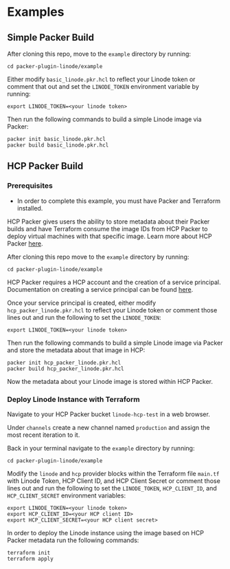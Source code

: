 # Examples

## Simple Packer Build

After cloning this repo, move to the `example` directory by running:

```shell
cd packer-plugin-linode/example
```

Either modify `basic_linode.pkr.hcl` to reflect your Linode token or comment that out and set the `LINODE_TOKEN` environment variable by running:

```shell
export LINODE_TOKEN=<your linode token>
```

Then run the following commands to build a simple Linode image via Packer:

```shell
packer init basic_linode.pkr.hcl
packer build basic_linode.pkr.hcl
```

## HCP Packer Build

### Prerequisites

- In order to complete this example, you must have Packer and Terraform installed.

HCP Packer gives users the ability to store metadata about their Packer builds and have Terraform consume the image IDs from HCP Packer to deploy virtual machines with that specific image. Learn more about HCP Packer [here](https://cloud.hashicorp.com/docs/packer).

After cloning this repo move to the `example` directory by running:

```shell
cd packer-plugin-linode/example
```

HCP Packer requires a HCP account and the creation of a service principal. Documentation on creating a service principal can be found [here](https://cloud.hashicorp.com/docs/hcp/access-control/service-principals).

Once your service principal is created, either modify `hcp_packer_linode.pkr.hcl` to reflect your Linode token or comment those lines out and run the following to set the `LINODE_TOKEN`:

```shell
export LINODE_TOKEN=<your linode token>
```

Then run the following commands to build a simple Linode image via Packer and store the metadata about that image in HCP:

```shell
packer init hcp_packer_linode.pkr.hcl
packer build hcp_packer_linode.pkr.hcl
```

Now the metadata about your Linode image is stored within HCP Packer.

### Deploy Linode Instance with Terraform

Navigate to your HCP Packer bucket `linode-hcp-test` in a web browser.

Under `channels` create a new channel named `production` and assign the most recent iteration to it.

Back in your terminal navigate to the `example` directory by running:
```shell
cd packer-plugin-linode/example
```

Modify the `linode` and `hcp` provider blocks within the Terraform file `main.tf` with Linode Token, HCP Client ID, and HCP Client Secret or comment those lines out and run the following to set the `LINODE_TOKEN`, `HCP_CLIENT_ID`, and `HCP_CLIENT_SECRET` environment variables:

```shell
export LINODE_TOKEN=<your linode token>
export HCP_CLIENT_ID=<your HCP client ID>
export HCP_CLIENT_SECRET=<your HCP client secret>
```

In order to deploy the Linode instance using the image based on HCP Packer metadata run the following commands:

```shell
terraform init
terraform apply
```